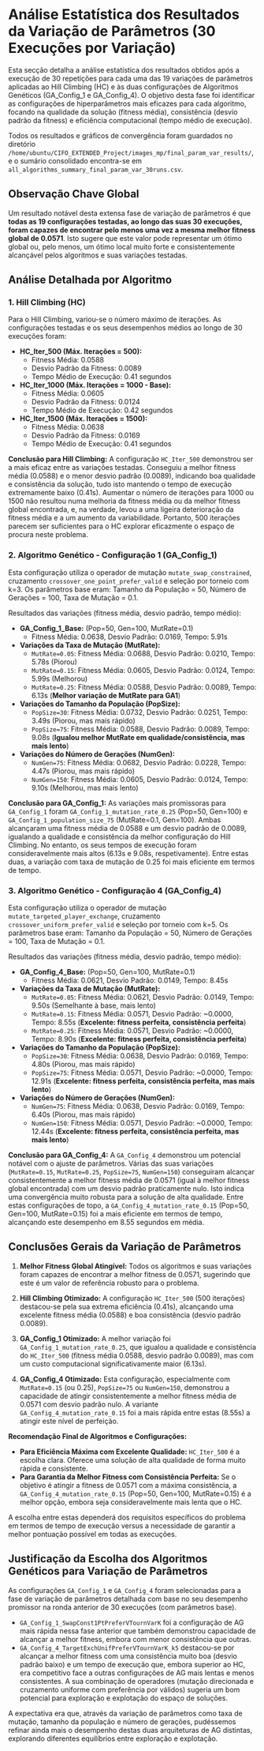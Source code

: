 # Análise Estatística dos Resultados da Variação de Parâmetros (30 Execuções por Variação)

Esta secção detalha a análise estatística dos resultados obtidos após a execução de 30 repetições para cada uma das 19 variações de parâmetros aplicadas ao Hill Climbing (HC) e às duas configurações de Algoritmos Genéticos (GA_Config_1 e GA_Config_4). O objetivo desta fase foi identificar as configurações de hiperparâmetros mais eficazes para cada algoritmo, focando na qualidade da solução (fitness média), consistência (desvio padrão da fitness) e eficiência computacional (tempo médio de execução).

Todos os resultados e gráficos de convergência foram guardados no diretório `/home/ubuntu/CIFO_EXTENDED_Project/images_mp/final_param_var_results/`, e o sumário consolidado encontra-se em `all_algorithms_summary_final_param_var_30runs.csv`.

## Observação Chave Global

Um resultado notável desta extensa fase de variação de parâmetros é que **todas as 19 configurações testadas, ao longo das suas 30 execuções, foram capazes de encontrar pelo menos uma vez a mesma melhor fitness global de 0.0571**. Isto sugere que este valor pode representar um ótimo global ou, pelo menos, um ótimo local muito forte e consistentemente alcançável pelos algoritmos e suas variações testadas.

## Análise Detalhada por Algoritmo

### 1. Hill Climbing (HC)

Para o Hill Climbing, variou-se o número máximo de iterações. As configurações testadas e os seus desempenhos médios ao longo de 30 execuções foram:

*   **HC_Iter_500 (Máx. Iterações = 500):**
    *   Fitness Média: 0.0588
    *   Desvio Padrão da Fitness: 0.0089
    *   Tempo Médio de Execução: 0.41 segundos
*   **HC_Iter_1000 (Máx. Iterações = 1000 - Base):**
    *   Fitness Média: 0.0605
    *   Desvio Padrão da Fitness: 0.0124
    *   Tempo Médio de Execução: 0.42 segundos
*   **HC_Iter_1500 (Máx. Iterações = 1500):**
    *   Fitness Média: 0.0638
    *   Desvio Padrão da Fitness: 0.0169
    *   Tempo Médio de Execução: 0.41 segundos

**Conclusão para Hill Climbing:**
A configuração `HC_Iter_500` demonstrou ser a mais eficaz entre as variações testadas. Conseguiu a melhor fitness média (0.0588) e o menor desvio padrão (0.0089), indicando boa qualidade e consistência da solução, tudo isto mantendo o tempo de execução extremamente baixo (0.41s). Aumentar o número de iterações para 1000 ou 1500 não resultou numa melhoria da fitness média ou da melhor fitness global encontrada, e, na verdade, levou a uma ligeira deterioração da fitness média e a um aumento da variabilidade. Portanto, 500 iterações parecem ser suficientes para o HC explorar eficazmente o espaço de procura neste problema.

### 2. Algoritmo Genético - Configuração 1 (GA_Config_1)

Esta configuração utiliza o operador de mutação `mutate_swap_constrained`, cruzamento `crossover_one_point_prefer_valid` e seleção por torneio com k=3. Os parâmetros base eram: Tamanho da População = 50, Número de Gerações = 100, Taxa de Mutação = 0.1.

Resultados das variações (fitness média, desvio padrão, tempo médio):

*   **GA_Config_1_Base:** (Pop=50, Gen=100, MutRate=0.1)
    *   Fitness Média: 0.0638, Desvio Padrão: 0.0169, Tempo: 5.91s
*   **Variações da Taxa de Mutação (MutRate):**
    *   `MutRate=0.05`: Fitness Média: 0.0688, Desvio Padrão: 0.0210, Tempo: 5.78s (Piorou)
    *   `MutRate=0.15`: Fitness Média: 0.0605, Desvio Padrão: 0.0124, Tempo: 5.99s (Melhorou)
    *   `MutRate=0.25`: Fitness Média: 0.0588, Desvio Padrão: 0.0089, Tempo: 6.13s (**Melhor variação de MutRate para GA1**)
*   **Variações do Tamanho da População (PopSize):**
    *   `PopSize=30`: Fitness Média: 0.0732, Desvio Padrão: 0.0251, Tempo: 3.49s (Piorou, mas mais rápido)
    *   `PopSize=75`: Fitness Média: 0.0588, Desvio Padrão: 0.0089, Tempo: 9.08s (**Igualou melhor MutRate em qualidade/consistência, mas mais lento**)
*   **Variações do Número de Gerações (NumGen):**
    *   `NumGen=75`: Fitness Média: 0.0682, Desvio Padrão: 0.0228, Tempo: 4.47s (Piorou, mas mais rápido)
    *   `NumGen=150`: Fitness Média: 0.0605, Desvio Padrão: 0.0124, Tempo: 9.10s (Melhorou, mas mais lento)

**Conclusão para GA_Config_1:**
As variações mais promissoras para `GA_Config_1` foram `GA_Config_1_mutation_rate_0.25` (Pop=50, Gen=100) e `GA_Config_1_population_size_75` (MutRate=0.1, Gen=100). Ambas alcançaram uma fitness média de 0.0588 e um desvio padrão de 0.0089, igualando a qualidade e consistência da melhor configuração do Hill Climbing. No entanto, os seus tempos de execução foram consideravelmente mais altos (6.13s e 9.08s, respetivamente). Entre estas duas, a variação com taxa de mutação de 0.25 foi mais eficiente em termos de tempo.

### 3. Algoritmo Genético - Configuração 4 (GA_Config_4)

Esta configuração utiliza o operador de mutação `mutate_targeted_player_exchange`, cruzamento `crossover_uniform_prefer_valid` e seleção por torneio com k=5. Os parâmetros base eram: Tamanho da População = 50, Número de Gerações = 100, Taxa de Mutação = 0.1.

Resultados das variações (fitness média, desvio padrão, tempo médio):

*   **GA_Config_4_Base:** (Pop=50, Gen=100, MutRate=0.1)
    *   Fitness Média: 0.0621, Desvio Padrão: 0.0149, Tempo: 8.45s
*   **Variações da Taxa de Mutação (MutRate):**
    *   `MutRate=0.05`: Fitness Média: 0.0621, Desvio Padrão: 0.0149, Tempo: 9.50s (Semelhante à base, mais lento)
    *   `MutRate=0.15`: Fitness Média: 0.0571, Desvio Padrão: ~0.0000, Tempo: 8.55s (**Excelente: fitness perfeita, consistência perfeita**)
    *   `MutRate=0.25`: Fitness Média: 0.0571, Desvio Padrão: ~0.0000, Tempo: 8.90s (**Excelente: fitness perfeita, consistência perfeita**)
*   **Variações do Tamanho da População (PopSize):**
    *   `PopSize=30`: Fitness Média: 0.0638, Desvio Padrão: 0.0169, Tempo: 4.80s (Piorou, mas mais rápido)
    *   `PopSize=75`: Fitness Média: 0.0571, Desvio Padrão: ~0.0000, Tempo: 12.91s (**Excelente: fitness perfeita, consistência perfeita, mas mais lento**)
*   **Variações do Número de Gerações (NumGen):**
    *   `NumGen=75`: Fitness Média: 0.0638, Desvio Padrão: 0.0169, Tempo: 6.40s (Piorou, mas mais rápido)
    *   `NumGen=150`: Fitness Média: 0.0571, Desvio Padrão: ~0.0000, Tempo: 12.44s (**Excelente: fitness perfeita, consistência perfeita, mas mais lento**)

**Conclusão para GA_Config_4:**
A `GA_Config_4` demonstrou um potencial notável com o ajuste de parâmetros. Várias das suas variações (`MutRate=0.15`, `MutRate=0.25`, `PopSize=75`, `NumGen=150`) conseguiram alcançar consistentemente a melhor fitness média de 0.0571 (igual à melhor fitness global encontrada) com um desvio padrão praticamente nulo. Isto indica uma convergência muito robusta para a solução de alta qualidade. 
Entre estas configurações de topo, a `GA_Config_4_mutation_rate_0.15` (Pop=50, Gen=100, MutRate=0.15) foi a mais eficiente em termos de tempo, alcançando este desempenho em 8.55 segundos em média.

## Conclusões Gerais da Variação de Parâmetros

1.  **Melhor Fitness Global Atingível:** Todos os algoritmos e suas variações foram capazes de encontrar a melhor fitness de 0.0571, sugerindo que este é um valor de referência robusto para o problema.

2.  **Hill Climbing Otimizado:** A configuração `HC_Iter_500` (500 iterações) destacou-se pela sua extrema eficiência (0.41s), alcançando uma excelente fitness média (0.0588) e boa consistência (desvio padrão 0.0089).

3.  **GA_Config_1 Otimizado:** A melhor variação foi `GA_Config_1_mutation_rate_0.25`, que igualou a qualidade e consistência do `HC_Iter_500` (fitness média 0.0588, desvio padrão 0.0089), mas com um custo computacional significativamente maior (6.13s).

4.  **GA_Config_4 Otimizado:** Esta configuração, especialmente com `MutRate=0.15` (ou 0.25), `PopSize=75` ou `NumGen=150`, demonstrou a capacidade de atingir consistentemente a melhor fitness média de 0.0571 com desvio padrão nulo. A variante `GA_Config_4_mutation_rate_0.15` foi a mais rápida entre estas (8.55s) a atingir este nível de perfeição.

**Recomendação Final de Algoritmos e Configurações:**

*   **Para Eficiência Máxima com Excelente Qualidade:** `HC_Iter_500` é a escolha clara. Oferece uma solução de alta qualidade de forma muito rápida e consistente.
*   **Para Garantia da Melhor Fitness com Consistência Perfeita:** Se o objetivo é atingir a fitness de 0.0571 com a máxima consistência, a `GA_Config_4_mutation_rate_0.15` (Pop=50, Gen=100, MutRate=0.15) é a melhor opção, embora seja consideravelmente mais lenta que o HC.

A escolha entre estas dependerá dos requisitos específicos do problema em termos de tempo de execução versus a necessidade de garantir a melhor pontuação possível em todas as execuções.

## Justificação da Escolha dos Algoritmos Genéticos para Variação de Parâmetros

As configurações `GA_Config_1` e `GA_Config_4` foram selecionadas para a fase de variação de parâmetros detalhada com base no seu desempenho promissor na ronda anterior de 30 execuções (com parâmetros base). 

*   `GA_Config_1_SwapConst1PtPreferVTournVarK` foi a configuração de AG mais rápida nessa fase anterior que também demonstrou capacidade de alcançar a melhor fitness, embora com menor consistência que outras.
*   `GA_Config_4_TargetExchUnifPreferVTournVarK_k5` destacou-se por alcançar a melhor fitness com uma consistência muito boa (desvio padrão baixo) e um tempo de execução que, embora superior ao HC, era competitivo face a outras configurações de AG mais lentas e menos consistentes. A sua combinação de operadores (mutação direcionada e cruzamento uniforme com preferência por válidos) sugeria um bom potencial para exploração e explotação do espaço de soluções.

A expectativa era que, através da variação de parâmetros como taxa de mutação, tamanho da população e número de gerações, pudéssemos refinar ainda mais o desempenho destas duas arquiteturas de AG distintas, explorando diferentes equilíbrios entre exploração e explotação.


